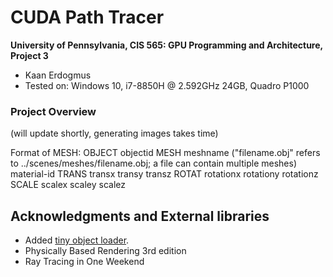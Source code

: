 CUDA Path Tracer
================

**University of Pennsylvania, CIS 565: GPU Programming and Architecture, Project 3**

* Kaan Erdogmus
* Tested on: Windows 10, i7-8850H @ 2.592GHz 24GB, Quadro P1000

### Project Overview
(will update shortly, generating images takes time)



Format of MESH:
OBJECT objectid
MESH
meshname ("filename.obj" refers to ../scenes/meshes/filename.obj; a file can contain multiple meshes)
material-id
TRANS transx transy transz
ROTAT rotationx rotationy rotationz
SCALE scalex scaley scalez





## Acknowledgments and External libraries
* Added [tiny object loader](https://github.com/tinyobjloader/tinyobjloader/).
* Physically Based Rendering 3rd edition
* Ray Tracing in One Weekend

